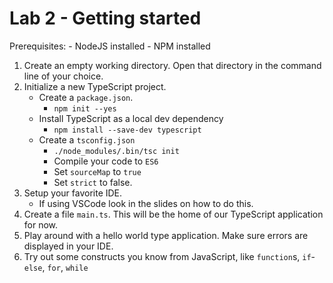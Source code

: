 # Lab 2 - Getting started

Prerequisites:
    - NodeJS installed
    - NPM installed

1. Create an empty working directory. Open that directory in the command line of your choice.
1. Initialize a new TypeScript project.
    - Create a `package.json`.
        - `npm init --yes`
    - Install TypeScript as a local dev dependency
        - `npm install --save-dev typescript`
    - Create a `tsconfig.json`
        - `./node_modules/.bin/tsc init`
        - Compile your code to `ES6`
        - Set `sourceMap` to `true`
        - Set `strict` to false.
1. Setup your favorite IDE.
    - If using VSCode look in the slides on how to do this.
1. Create a file `main.ts`. This will be the home of our TypeScript application for now.
1. Play around with a hello world type application. Make sure errors are displayed in your IDE.
1. Try out some constructs you know from JavaScript, like `function`s, `if`-`else`, `for`, `while`
